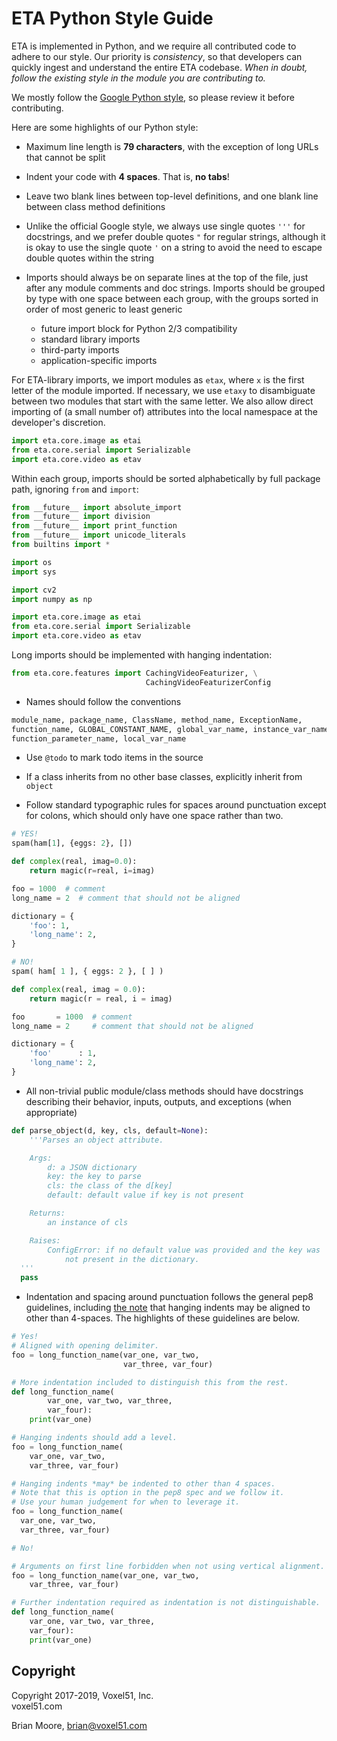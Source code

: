 # ETA Python Style Guide

ETA is implemented in Python, and we require all contributed code to adhere to
our style. Our priority is *consistency*, so that developers can quickly ingest
and understand the entire ETA codebase. *When in doubt, follow the existing
style in the module you are contributing to.*

We mostly follow the [Google Python style](
https://github.com/google/styleguide/blob/gh-pages/pyguide.md), so please
review it before contributing.

Here are some highlights of our Python style:

- Maximum line length is **79 characters**, with the exception of long URLs
that cannot be split

- Indent your code with **4 spaces**. That is, **no tabs**!

- Leave two blank lines between top-level definitions, and one blank line
between class method definitions

- Unlike the official Google style, we always use single quotes `'''` for
    docstrings, and we prefer double quotes `"` for regular strings, although
    it is okay to use the single quote `'` on a string to avoid the need to
    escape double quotes within the string

- Imports should always be on separate lines at the top of the file, just after
any module comments and doc strings. Imports should be grouped by type with
one space between each group, with the groups sorted in order of most generic
to least generic
    * future import block for Python 2/3 compatibility
    * standard library imports
    * third-party imports
    * application-specific imports

For ETA-library imports, we import modules as `etax`, where `x` is the first
letter of the module imported. If necessary, we use `etaxy` to disambiguate
between two modules that start with the same letter. We also allow direct
importing of (a small number of) attributes into the local namespace at the
developer's discretion.

```python
import eta.core.image as etai
from eta.core.serial import Serializable
import eta.core.video as etav
```

Within each group, imports should be sorted alphabetically by full package
path, ignoring `from` and `import`:

```python
from __future__ import absolute_import
from __future__ import division
from __future__ import print_function
from __future__ import unicode_literals
from builtins import *

import os
import sys

import cv2
import numpy as np

import eta.core.image as etai
from eta.core.serial import Serializable
import eta.core.video as etav
```

Long imports should be implemented with hanging indentation:

```python
from eta.core.features import CachingVideoFeaturizer, \
                              CachingVideoFeaturizerConfig
```

- Names should follow the conventions

```python
module_name, package_name, ClassName, method_name, ExceptionName,
function_name, GLOBAL_CONSTANT_NAME, global_var_name, instance_var_name,
function_parameter_name, local_var_name
```

- Use `@todo` to mark todo items in the source

- If a class inherits from no other base classes, explicitly inherit from
  `object`

- Follow standard typographic rules for spaces around punctuation except for
colons, which should only have one space rather than two.

```python
# YES!
spam(ham[1], {eggs: 2}, [])

def complex(real, imag=0.0):
    return magic(r=real, i=imag)

foo = 1000  # comment
long_name = 2  # comment that should not be aligned

dictionary = {
    'foo': 1,
    'long_name': 2,
}
```

```python
# NO!
spam( ham[ 1 ], { eggs: 2 }, [ ] )

def complex(real, imag = 0.0):
    return magic(r = real, i = imag)

foo       = 1000  # comment
long_name = 2     # comment that should not be aligned

dictionary = {
    'foo'      : 1,
    'long_name': 2,
}
```

- All non-trivial public module/class methods should have docstrings describing
their behavior, inputs, outputs, and exceptions (when appropriate)

```python
def parse_object(d, key, cls, default=None):
    '''Parses an object attribute.

    Args:
        d: a JSON dictionary
        key: the key to parse
        cls: the class of the d[key]
        default: default value if key is not present

    Returns:
        an instance of cls

    Raises:
        ConfigError: if no default value was provided and the key was
            not present in the dictionary.
  '''
  pass
```

- Indentation and spacing around punctuation follows the general pep8
guidelines, including [the note](
https://www.python.org/dev/peps/pep-0008/#indentation) that hanging indents may
be aligned to other than 4-spaces. The highlights of these guidelines are
below.

```python
# Yes!
# Aligned with opening delimiter.
foo = long_function_name(var_one, var_two,
                         var_three, var_four)

# More indentation included to distinguish this from the rest.
def long_function_name(
        var_one, var_two, var_three,
        var_four):
    print(var_one)

# Hanging indents should add a level.
foo = long_function_name(
    var_one, var_two,
    var_three, var_four)

# Hanging indents *may* be indented to other than 4 spaces.
# Note that this is option in the pep8 spec and we follow it.
# Use your human judgement for when to leverage it.
foo = long_function_name(
  var_one, var_two,
  var_three, var_four)
```

```python
# No!

# Arguments on first line forbidden when not using vertical alignment.
foo = long_function_name(var_one, var_two,
    var_three, var_four)

# Further indentation required as indentation is not distinguishable.
def long_function_name(
    var_one, var_two, var_three,
    var_four):
    print(var_one)
```


## Copyright

Copyright 2017-2019, Voxel51, Inc.<br>
voxel51.com

Brian Moore, brian@voxel51.com
